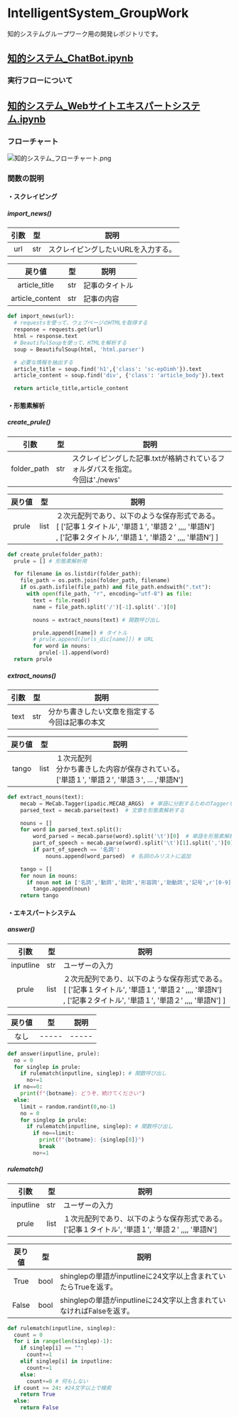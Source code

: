 # IntelligentSystem_GroupWork
知的システムグループワーク用の開発レポジトリです。

## [知的システム_ChatBot.ipynb]()
### 実行フローについて

### 

## [知的システム_Webサイトエキスパートシステム.ipynb](https://github.com/nogikun/IntelligentSystem_GroupWork/blob/UseLineBot/%E7%9F%A5%E7%9A%84%E3%82%B7%E3%82%B9%E3%83%86%E3%83%A0_Web%E3%82%B5%E3%82%A4%E3%83%88%E3%82%A8%E3%82%AD%E3%82%B9%E3%83%8F%E3%82%9A%E3%83%BC%E3%83%88%E3%82%B7%E3%82%B9%E3%83%86%E3%83%A0.ipynb)
### フローチャート
![知的システム_フローチャート.png](https://github.com/nogikun/IntelligentSystem_GroupWork/blob/main/%E7%9F%A5%E7%9A%84%E3%82%B7%E3%82%B9%E3%83%86%E3%83%A0%E3%83%95%E3%83%AD%E3%83%BC%E3%83%81%E3%83%A3%E3%83%BC%E3%83%88_ENG.png)
### 関数の説明
#### ・スクレイピング
##### import_news()
| 引数 | 型 | 説明 |
|:-----:|-----|-----|
|  url  | str |  スクレイピングしたいURLを入力する。  |

| 戻り値 | 型 | 説明 |
|:-----:|-----|-----|
|  article_title  | str |  記事のタイトル  |
|  article_content  | str |  記事の内容  |
```python
def import_news(url):
  # requestsを使って、ウェブページのHTMLを取得する
  response = requests.get(url)
  html = response.text
  # BeautifulSoupを使って、HTMLを解析する
  soup = BeautifulSoup(html, 'html.parser')

  # 必要な情報を抽出する
  article_title = soup.find('h1',{'class': 'sc-epOimh'}).text
  article_content = soup.find('div', {'class': 'article_body'}).text

  return article_title,article_content
```
#### ・形態素解析
##### create_prule()
| 引数 | 型 | 説明 |
|:-----:|-----|-----|
|  folder_path  | str |  スクレイピングした記事.txtが格納されているフォルダパスを指定。<br>今回は'./news' |

| 戻り値 | 型 | 説明 |
|:-----:|-----|-----|
|  prule  | list |  ２次元配列であり、以下のような保存形式である。<br>[ ['記事１タイトル', '単語１', '単語２' ,,,, '単語N']<br>, ['記事２タイトル', '単語１', '単語２' ,,,, '単語N'] ]  |
```python
def create_prule(folder_path):
  prule = [] # 形態素解析用

  for filename in os.listdir(folder_path):
    file_path = os.path.join(folder_path, filename)
    if os.path.isfile(file_path) and file_path.endswith(".txt"):
      with open(file_path, "r", encoding="utf-8") as file:
        text = file.read()
        name = file_path.split('/')[-1].split('.')[0]

        nouns = extract_nouns(text) # 関数呼び出し

        prule.append([name]) # タイトル
        # prule.append([urls_dic[name]]) # URL
        for word in nouns:
          prule[-1].append(word)
  return prule
```
##### extract_nouns()
| 引数 | 型 | 説明 |
|:-----:|-----|-----|
|  text  | str |  分かち書きしたい文章を指定する<br>今回は記事の本文  |

| 戻り値 | 型 | 説明 |
|:-----:|-----|-----|
|  tango  | list |  １次元配列<br>分かち書きした内容が保存されている。<br>['単語１', '単語２', '単語３', ... ,'単語N']  |

```python
def extract_nouns(text):
    mecab = MeCab.Tagger(ipadic.MECAB_ARGS)  # 単語に分割するためのTaggerを作成
    parsed_text = mecab.parse(text)  # 文章を形態素解析する

    nouns = []
    for word in parsed_text.split():
        word_parsed = mecab.parse(word).split('\t')[0]  # 単語を形態素解析して基本形を取得
        part_of_speech = mecab.parse(word).split('\t')[1].split(',')[0]  # 単語の品詞を取得
        if part_of_speech == '名詞':
            nouns.append(word_parsed)  # 名詞のみリストに追加

    tango = []
    for noun in nouns:
      if noun not in ['名詞','動詞','助詞','形容詞','助動詞','記号',r'[0-9]+']:
        tango.append(noun)
    return tango
```
#### ・エキスパートシステム
##### answer()
| 引数 | 型 | 説明 |
|:-----:|-----|-----|
|  inputline  | str |  ユーザーの入力  |
|  prule  | list |  ２次元配列であり、以下のような保存形式である。<br>[ ['記事１タイトル', '単語１', '単語２' ,,,, '単語N']<br>, ['記事２タイトル', '単語１', '単語２' ,,,, '単語N'] ]  |

| 戻り値 | 型 | 説明 |
|:-----:|-----|-----|
|  なし  | ----- |  -----  |
```python
def answer(inputline, prule):
  no = 0
  for singlep in prule:
    if rulematch(inputline, singlep): # 関数呼び出し
      no+=1
  if no==0:
    print(f"{botname}: どうぞ、続けてください")
  else:
    limit = random.randint(0,no-1)
    no = 0
    for singlep in prule:
      if rulematch(inputline, singlep): # 関数呼び出し
        if no==limit:
          print(f"{botname}: {singlep[0]}")
          break
        no+=1
```

##### rulematch()
| 引数 | 型 | 説明 |
|:-----:|-----|-----|
|  inputline  | str |  ユーザーの入力  |
|  prule  | list |  １次元配列であり、以下のような保存形式である。<br>['記事１タイトル', '単語１', '単語２' ,,,, '単語N']  |

| 戻り値 | 型 | 説明 |
|:-----:|-----|-----|
|  True  | bool |  shinglepの単語がinputlineに24文字以上含まれていたらTrueを返す。  |
|  False  | bool |  shinglepの単語がinputlineに24文字以上含まれていなければFalseを返す。  |
```python
def rulematch(inputline, singlep):
  count = 0
  for i in range(len(singlep)-1):
    if singlep[i] == "":
      count+=1
    elif singlep[i] in inputline:
      count+=1
    else:
      count+=0 # 何もしない
  if count >= 24: #24文字以上で検索
    return True
  else:
    return False
```

